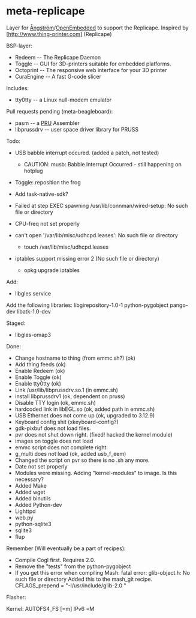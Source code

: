 meta-replicape
==============

Layer for [&Aring;ngstr&ouml;m](http://angstrom-distrubiton.org)/[OpenEmbedded](http://openembedded.org) to support the Replicape. Inspired by [http://www.thing-printer.com] (Replicape)

BSP-layer: 
  * Redeem -- The Replicape Daemon
  * Toggle -- GUI for 3D-printers suitable for embedded platforms. 
  * Octoprint -- The responsive web interface for your 3D printer
  * CuraEngine -- A fast G-code slicer 

Includes:
  * tty0tty -- a Linux null-modem emulator

Pull requests pending (meta-beagleboard):
  * pasm -- a [PRU](http://processors.wiki.ti.com/index.php/Programmable_Realtime_Unit_Subsystem) Assembler
  * libprussdrv -- user space driver library for PRUSS


Todo: 
- USB babble interrupt occured. (added a patch, not tested) 
  - CAUTION: musb: Babble Interrupt Occurred  - still happening on hotplug
- Toggle: reposition the frog
- Add task-native-sdk? 

- Failed at step EXEC spawning /usr/lib/connman/wired-setup: No such file or directory
- CPU-freq not set properly
- can't open '/var/lib/misc/udhcpd.leases': No such file or directory 
  - touch /var/lib/misc/udhcpd.leases
- iptables support missing error 2 (No such file or directory)
  - opkg upgrade iptables

Add:
- libgles service

Add the following libraries: libgirepository-1.0-1 python-pygobject pango-dev libatk-1.0-dev 

Staged: 
- libgles-omap3



Done: 
- Change hostname to thing (from emmc.sh?) (ok)
- Add thing feeds (ok) 
- Enable Redeem (ok)
- Enable Toggle (ok) 
- Enable tty0tty (ok)
- Link /usr/lib/libprussdrv.so.1 (in emmc.sh)
- install libprussdrv1 (ok, dependent on pruss)
- Disable TTY login (ok, emmc.sh)
- hardcoded link in libEGL.so (ok, added path in emmc.sh) 
- USB Ethernet does not come up (ok, upgraded to 3.12.9)
- Keyboard config shit (xkeyboard-config?)
- gdk-pixbuf does not load files. 
- pvr does not shut down right. (fixed! hacked the kernel module)
- images on toggle does not load
- emmc script does not complete right.
- g_multi does not load (ok, added usb_f_eem)
- Changed the script on pvr so there is no .sh any more. 
- Date not set properly 
- Modules were missing. Adding "kernel-modules" to image. Is this necessary?
- Added Make
- Added wget
- Added binutils
- Added Python-dev
- Lighttpd
- web.py
- python-sqlite3
- sqlite3
- flup

Remember (Will eventually be a part of recipes): 
- Compile Cogl first. Requires 2.0. 
- Remove the "tests" from the python-pygobject
- If you get this error when compiling Mash: 
fatal error: glib-object.h: No such file or directory
Added this to the mash_git recipe. CFLAGS_prepend = "-I/usr/include/glib-2.0 "


Flasher: 



Kernel: 
AUTOFS4_FS [=m] 
IPv6 =M




